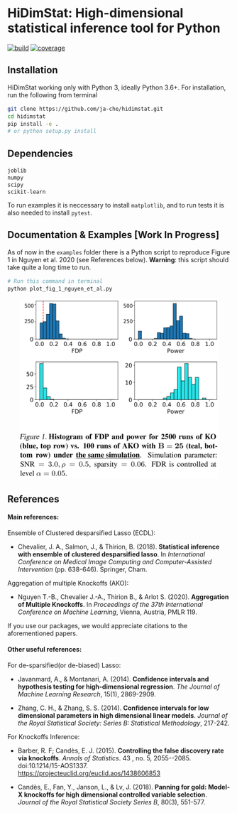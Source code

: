 # HiDimStat: High-dimensional statistical inference tool for Python
[![build][TravisCI]][travis]  [![coverage][CodeCov]][cov]

## Installation 

HiDimStat working only with Python 3, ideally Python 3.6+. For installation,
run the following from terminal

```bash
git clone https://github.com/ja-che/hidimstat.git
cd hidimstat
pip install -e .
# or python setup.py install
```

## Dependencies

```
joblib
numpy
scipy
scikit-learn
```

To run examples it is neccessary to install `matplotlib`, and to run tests it
is also needed to install `pytest`.

## Documentation & Examples [Work In Progress]

As of now in the `examples` folder there is a Python script to reproduce Figure
1 in Nguyen et al. 2020 (see References below). __Warning__: this script
should take quite a long time to run.

```bash
# Run this command in terminal
python plot_fig_1_nguyen_et_al.py
```

<p align="center">
  <img src="./examples/figures/fig1_nguyen_et_al.png"  alt="Histogram of FDP & Power for KO vs. AKO" width="450">
</p>


## References

#### Main references:

Ensemble of Clustered desparsified Lasso (ECDL):

* Chevalier, J. A., Salmon, J., & Thirion, B. (2018). __Statistical inference
  with ensemble of clustered desparsified lasso__. In _International Conference
  on Medical Image Computing and Computer-Assisted Intervention_
  (pp. 638-646). Springer, Cham.

Aggregation of multiple Knockoffs (AKO):

* Nguyen T.-B., Chevalier J.-A., Thirion B., & Arlot S. (2020). __Aggregation
  of Multiple Knockoffs__. In _Proceedings of the 37th International Conference on
  Machine Learning_, Vienna, Austria, PMLR 119.

If you use our packages, we would appreciate citations to the aforementioned papers.

#### Other useful references:

For de-sparsified(or de-biased) Lasso:

* Javanmard, A., & Montanari, A. (2014). __Confidence intervals and hypothesis
  testing for high-dimensional regression__. _The Journal of Machine Learning
  Research_, 15(1), 2869-2909.

* Zhang, C. H., & Zhang, S. S. (2014). __Confidence intervals for low dimensional
  parameters in high dimensional linear models__. _Journal of the Royal
  Statistical Society: Series B: Statistical Methodology_, 217-242.

For Knockoffs Inference:

* Barber, R. F; Candès, E. J. (2015). __Controlling the false discovery rate
  via knockoffs__. _Annals of Statistics_. 43 , no. 5,
  2055--2085. doi:10.1214/15-AOS1337. https://projecteuclid.org/euclid.aos/1438606853

* Candès, E., Fan, Y., Janson, L., & Lv, J. (2018). __Panning for gold: Model-X
  knockoffs for high dimensional controlled variable selection__. _Journal of the
  Royal Statistical Society Series B_, 80(3), 551-577.


[TravisCI]: https://travis-ci.com/ja-che/hidimstat.svg?branch=master "travisCI status"
[travis]: https://travis-ci.com/ja-che/hidimstat

[CodeCov]: https://codecov.io/gh/ja-che/hidimstat/branch/master/graph/badge.svg "CodeCov status"
[cov]: https://codecov.io/gh/ja-che/hidimstat
